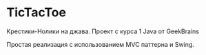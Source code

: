 # TicTacToe
Крестики-Нолики на джава. Проект с курса 1 Java от GeekBrains

Простая реализация с использованием MVC паттерна и Swing.
